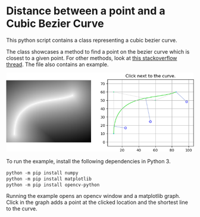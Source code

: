 # Distance between a point and a Cubic Bezier Curve

This python script contains a class representing a cubic bezier curve.

The class showcases a method to find a point on the bezier curve which is closest to a given point. For other methods, look at [this stackoverflow thread](https://stackoverflow.com/q/2742610/6879283).
The file also contains an example.

![example](example.png)

To run the example, install the following dependencies in Python 3.

```
python -m pip install numpy
python -m pip install matplotlib
python -m pip install opencv-python
```

Running the example opens an opencv window and a matplotlib graph. Click in the graph adds a point at the clicked location and the shortest line to the curve.